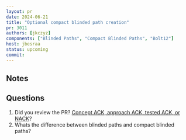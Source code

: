 ```yaml
---
layout: pr
date: 2024-06-21
title: "Optional compact blinded path creation"
pr: 3011
authors: [jkczyz]
components: ["Blinded Paths", "Compact Blinded Paths", "Bolt12"]
host: jbesraa
status: upcoming
commit:
---
```


## Notes

## Questions

1. Did you review the PR? [Concept ACK, approach ACK, tested ACK, or NACK](https://github.com/lightningdevkit/rust-lightning/blob/master/CONTRIBUTING.md#peer-review)?
2. Whats the difference between blinded paths and compact blinded paths?

[ldk/3011]: https://github.com/lightningdevkit/rust-lightning/pull/3011



